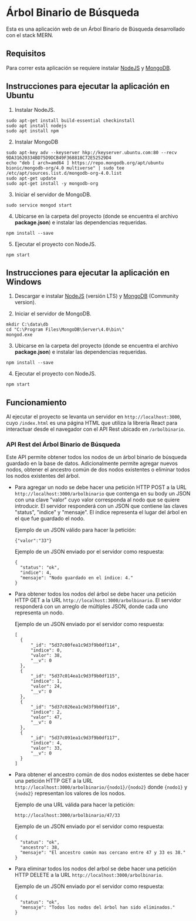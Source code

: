 # Árbol Binario de Búsqueda
Esta es una aplicación web de un Árbol Binario de Búsqueda desarrollado con el stack MERN.

## Requisitos
Para correr esta aplicación se requiere instalar [NodeJS](https://nodejs.org/es/) y [MongoDB](https://www.mongodb.com/).

## Instrucciones para ejecutar la aplicación en Ubuntu
1. Instalar NodeJS.
  ```
  sudo apt-get install build-essential checkinstall
  sudo apt install nodejs
  sudo apt install npm
  ```
2. Instalar MongoDB
  ```
  sudo apt-key adv --keyserver hkp://keyserver.ubuntu.com:80 --recv 9DA31620334BD75D9DCB49F368818C72E52529D4
  echo "deb [ arch=amd64 ] https://repo.mongodb.org/apt/ubuntu bionic/mongodb-org/4.0 multiverse" | sudo tee /etc/apt/sources.list.d/mongodb-org-4.0.list
  sudo apt-get update
  sudo apt-get install -y mongodb-org
  ```
3. Iniciar el servidor de MongoDB.
  ```
  sudo service mongod start
  ```
4. Ubicarse en la carpeta del proyecto (donde se encuentra el archivo **package.json**) e instalar las dependencias requeridas.
  ```
  npm install --save
  ```
5. Ejecutar el proyecto con NodeJS.
  ```
  npm start
  ```

## Instrucciones para ejecutar la aplicación en Windows
1. Descargar e instalar [NodeJS](https://nodejs.org/es/) (versión LTS) y [MongoDB](https://www.mongodb.com/download-center/community) (Community version).

2. Iniciar el servidor de MongoDB.
  ```
  mkdir C:\data\db
  cd "C:\Program Files\MongoDB\Server\4.0\bin\"
  mongod.exe
  ```
3. Ubicarse en la carpeta del proyecto (donde se encuentra el archivo **package.json**) e instalar las dependencias requeridas.
  ```
  npm install --save
  ```
4. Ejecutar el proyecto con NodeJS.
  ```
  npm start
  ```
## Funcionamiento
Al ejecutar el proyecto se levanta un servidor en `http://localhost:3000`, cuyo `/index.html` es una página HTML que utiliza la librería React para interactuar desde el navegador con el API Rest ubicado en `/arbolbinario`.

### API Rest del Árbol Binario de Búsqueda
Este API permite obtener todos los nodos de un árbol binario de búsqueda guardado en la base de datos. Adicionalmente permite agregar nuevos nodos, obtener el ancestro común de dos nodos existentes o eliminar todos los nodos existentes del árbol.

- Para agregar un nodo se debe hacer una petición HTTP POST a la URL `http://localhost:3000/arbolbinario` que contenga en su body un JSON con una clave "valor" cuyo valor corresponda al nodo que se quiere introducir. El servidor responderá con un JSON que contiene las claves "status", "indice" y "mensaje". El índice representa el lugar del árbol en el que fue guardado el nodo.
  
  Ejemplo de un JSON válido para hacer la petición: 
  ```
  {"valor":"33"}
  ```
  Ejemplo de un JSON enviado por el servidor como respuesta: 
  ```
  {
    "status": "ok",
    "indice": 4,
    "mensaje": "Nodo guardado en el índice: 4."
  }
  ```
  
- Para obtener todos los nodos del árbol se debe hacer una petición HTTP GET a la URL `http://localhost:3000/arbolbinario`. El servidor responderá con un arreglo de múltiples JSON, donde cada uno representa un nodo.
  
  Ejemplo de un JSON enviado por el servidor como respuesta: 
  ```
  [
    {
        "_id": "5d37c00fea1c9d3f9b0df114",
        "indice": 0,
        "valor": 38,
        "__v": 0
    },
    {
        "_id": "5d37c014ea1c9d3f9b0df115",
        "indice": 1,
        "valor": 24,
        "__v": 0
    },
    {
        "_id": "5d37c026ea1c9d3f9b0df116",
        "indice": 2,
        "valor": 47,
        "__v": 0
    },
    {
        "_id": "5d37c091ea1c9d3f9b0df117",
        "indice": 4,
        "valor": 33,
        "__v": 0
    }
  ]
  ```
- Para obtener el ancestro común de dos nodos existentes se debe hacer una petición HTTP GET a la URL `http://localhost:3000/arbolbinario/{nodo1}/{nodo2}` donde `{nodo1}` y `{nodo2}` representan los valores de los nodos.

  Ejemplo de una URL válida para hacer la petición: 
  
  ```
  http://localhost:3000/arbolbinario/47/33
  ```
  Ejemplo de un JSON enviado por el servidor como respuesta: 
  ```
  {
    "status": "ok",
    "ancestro": 38,
    "mensaje": "El ancestro común mas cercano entre 47 y 33 es 38."
  }
  ```
- Para eliminar todos los nodos del arbol se debe hacer una petición HTTP DELETE a la URL `http://localhost:3000/arbolbinario`.
  
  Ejemplo de un JSON enviado por el servidor como respuesta: 
  ```
  {
    "status": "ok",
    "mensaje": "Todos los nodos del árbol han sido eliminados."
  }
  ```

